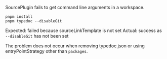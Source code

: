 SourcePlugin fails to get command line arguments in a workspace.

```
pnpm install
pnpm typedoc --disableGit
```

Expected: failed because sourceLinkTemplate is not set
Actual: success as `--disableGit` has not been set

The problem does not occur when removing typedoc.json or using entryPointStrategy other than `packages`.
